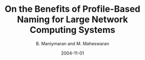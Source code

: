 ---
author: "B. Maniymaran and M. Maheswaran"
title: "On the Benefits of Profile-Based Naming for Large Network Computing Systems"
journal: "16th International Conference on Parallel and Distributed Computing and Systems (PDCS 2004)"
location: "Cambridge, Massachusetts, USA"
date: 2004-11-01
---